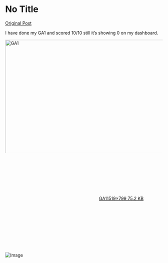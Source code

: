 # No Title

[Original Post](https://discourse.onlinedegree.iitm.ac.in/t/165396/19)

<p>I have done my GA1 and scored 10/10 still it’s showing 0 on my dashboard.<br>
<div class="lightbox-wrapper"><a class="lightbox" href="https://europe1.discourse-cdn.com/flex013/uploads/iitm/original/3X/f/2/f243581ee96bbe3cf7d61045cac975ed7e2c662d.jpeg" data-download-href="/uploads/short-url/yz9PATmpvHfJujLPkMGcJWUqk4R.jpeg?dl=1" title="GA1" rel="noopener nofollow ugc"><img src="https://europe1.discourse-cdn.com/flex013/uploads/iitm/optimized/3X/f/2/f243581ee96bbe3cf7d61045cac975ed7e2c662d_2_690x362.jpeg" alt="GA1" data-base62-sha1="yz9PATmpvHfJujLPkMGcJWUqk4R" width="690" height="362" srcset="https://europe1.discourse-cdn.com/flex013/uploads/iitm/optimized/3X/f/2/f243581ee96bbe3cf7d61045cac975ed7e2c662d_2_690x362.jpeg, https://europe1.discourse-cdn.com/flex013/uploads/iitm/optimized/3X/f/2/f243581ee96bbe3cf7d61045cac975ed7e2c662d_2_1035x543.jpeg 1.5x, https://europe1.discourse-cdn.com/flex013/uploads/iitm/optimized/3X/f/2/f243581ee96bbe3cf7d61045cac975ed7e2c662d_2_1380x724.jpeg 2x" data-dominant-color="525C79"><div class="meta"><svg class="fa d-icon d-icon-far-image svg-icon" aria-hidden="true"><use href="#far-image"></use></svg><span class="filename">GA1</span><span class="informations">1519×799 75.2 KB</span><svg class="fa d-icon d-icon-discourse-expand svg-icon" aria-hidden="true"><use href="#discourse-expand"></use></svg></div></a></div></p>

![Image](https://europe1.discourse-cdn.com/flex013/uploads/iitm/optimized/3X/f/2/f243581ee96bbe3cf7d61045cac975ed7e2c662d_2_690x362.jpeg)